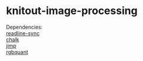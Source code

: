 # knitout-image-processing

Dependencies:\
  [readline-sync](https://www.npmjs.com/package/readline-sync)\
  [chalk](https://www.npmjs.com/package/chalk)\
  [jimp](https://www.npmjs.com/package/jimp)\
  [rgbquant](https://www.npmjs.com/package/rgbquant)
